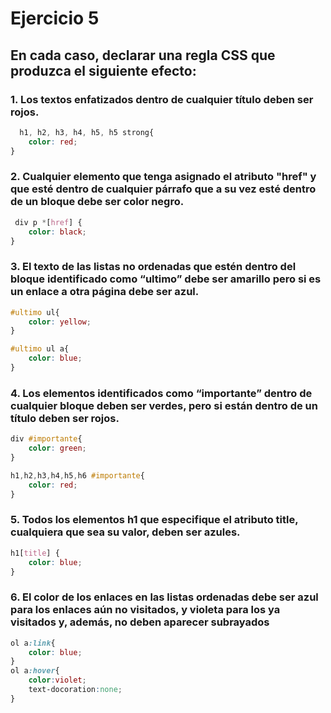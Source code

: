 
# Ejercicio 5
## En cada caso, declarar una regla CSS que produzca el siguiente efecto:
### 1. Los textos enfatizados dentro de cualquier título deben ser rojos.

```css
  h1, h2, h3, h4, h5, h5 strong{
    color: red; 
}
```

### 2. Cualquier elemento que tenga asignado el atributo "href" y que esté dentro de cualquier párrafo que a su vez esté dentro de un bloque debe ser color negro.

```css
 div p *[href] {
    color: black; 
}
```

### 3. El texto de las listas no ordenadas que estén dentro del bloque identificado como “ultimo” debe ser amarillo pero si es un enlace a otra página debe ser azul.

```css
#ultimo ul{
    color: yellow;
}

#ultimo ul a{
    color: blue;
}
```
### 4. Los elementos identificados como “importante” dentro de cualquier bloque deben ser verdes, pero si están dentro de un título deben ser rojos.

```css
div #importante{
    color: green;
} 

h1,h2,h3,h4,h5,h6 #importante{
    color: red;
}
```

### 5. Todos los elementos h1 que especifique el atributo title, cualquiera que sea su valor, deben ser azules.

```css
h1[title] {
    color: blue;
}

```

### 6. El color de los enlaces en las listas ordenadas debe ser azul para los enlaces aún no visitados, y violeta para los ya visitados y, además, no deben aparecer subrayados

```css
ol a:link{
    color: blue;
}
ol a:hover{
    color:violet;
    text-docoration:none;
}
```